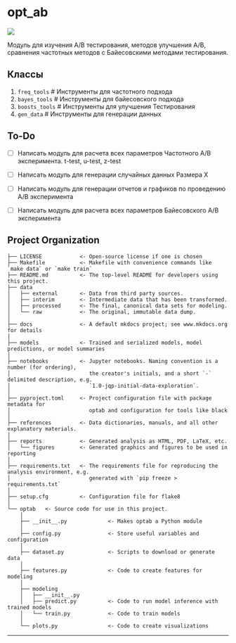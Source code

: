 # opt_ab

<a target="_blank" href="https://cookiecutter-data-science.drivendata.org/">
    <img src="https://img.shields.io/badge/CCDS-Project%20template-328F97?logo=cookiecutter" />
</a>

Модуль для изучения A/B тестирования, методов улучшения A/B, сравнения частотных методов с Байесовскими методами тестирования.



## Классы
1. `freq_tools`  # Инструменты для частотного подхода
2. `bayes_tools`  # Инструменты для байесовского подхода
3. `boosts_tools`  # Инструменты для улучшения Тестирования
4. `gen_data`  # Инструменты для генерации данных


## To-Do
- [ ] Написать модуль для расчета всех параметров Частотного A/B эксперимента. t-test, u-test, z-test
- [ ] Написать модуль для генерации случайных данных Размера X
- [ ] Написать модуль для генерации отчетов и графиков по проведению A/B эксперимента
- [ ] Написать модуль для расчета всех параметров Байесовского A/B эксперимента


## Project Organization

```
├── LICENSE            <- Open-source license if one is chosen
├── Makefile           <- Makefile with convenience commands like `make data` or `make train`
├── README.md          <- The top-level README for developers using this project.
├── data
│   ├── external       <- Data from third party sources.
│   ├── interim        <- Intermediate data that has been transformed.
│   ├── processed      <- The final, canonical data sets for modeling.
│   └── raw            <- The original, immutable data dump.
│
├── docs               <- A default mkdocs project; see www.mkdocs.org for details
│
├── models             <- Trained and serialized models, model predictions, or model summaries
│
├── notebooks          <- Jupyter notebooks. Naming convention is a number (for ordering),
│                         the creator's initials, and a short `-` delimited description, e.g.
│                         `1.0-jqp-initial-data-exploration`.
│
├── pyproject.toml     <- Project configuration file with package metadata for 
│                         optab and configuration for tools like black
│
├── references         <- Data dictionaries, manuals, and all other explanatory materials.
│
├── reports            <- Generated analysis as HTML, PDF, LaTeX, etc.
│   └── figures        <- Generated graphics and figures to be used in reporting
│
├── requirements.txt   <- The requirements file for reproducing the analysis environment, e.g.
│                         generated with `pip freeze > requirements.txt`
│
├── setup.cfg          <- Configuration file for flake8
│
└── optab   <- Source code for use in this project.
    │
    ├── __init__.py             <- Makes optab a Python module
    │
    ├── config.py               <- Store useful variables and configuration
    │
    ├── dataset.py              <- Scripts to download or generate data
    │
    ├── features.py             <- Code to create features for modeling
    │
    ├── modeling                
    │   ├── __init__.py 
    │   ├── predict.py          <- Code to run model inference with trained models          
    │   └── train.py            <- Code to train models
    │
    └── plots.py                <- Code to create visualizations
```

--------

